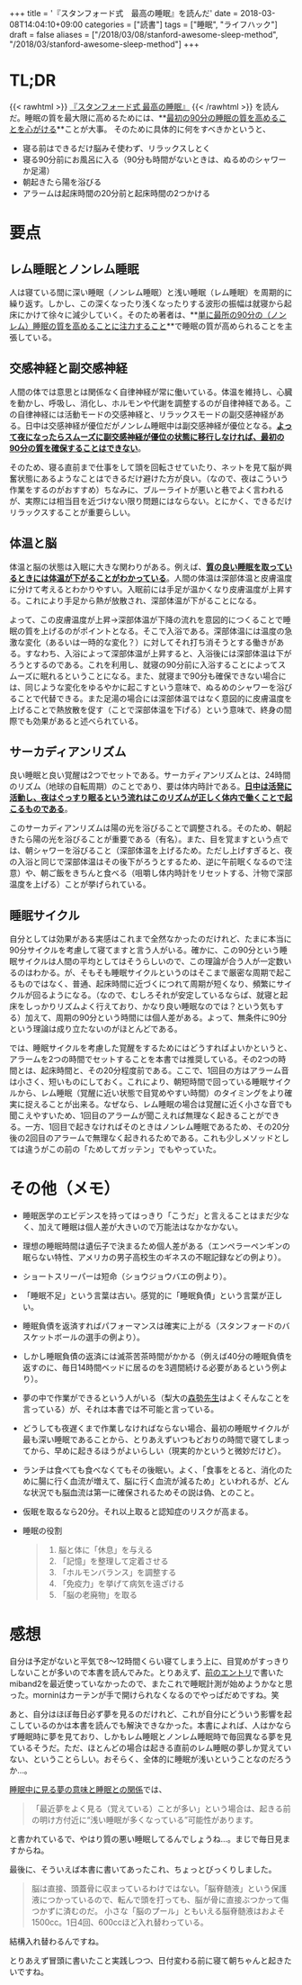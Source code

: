 +++
title = '『スタンフォード式　最高の睡眠』を読んだ'
date = 2018-03-08T14:04:10+09:00
categories = ["読書"]
tags = ["睡眠", "ライフハック"]
draft = false
aliases = ["/2018/03/08/stanford-awesome-sleep-method", "/2018/03/stanford-awesome-sleep-method"]
+++

# TL;DR

{{< rawhtml >}}
<a target="_blank" href="https://www.amazon.co.jp/gp/product/4763136011/ref=as_li_tl?ie=UTF8&camp=247&creative=1211&creativeASIN=4763136011&linkCode=as2&tag=raahii-22&linkId=d24aafae4c51a777ccf366e3d664ea70">『スタンフォード式 最高の睡眠』</a>
{{< /rawhtml >}}
を読んだ。睡眠の質を最大限に高めるためには、**<u>最初の90分の睡眠の質を高めることを心がける</u>**ことが大事。
そのために具体的に何をすべきかというと、

- 寝る前はできるだけ脳みそ使わず、リラックスしとく
- 寝る90分前にお風呂に入る（90分も時間がないときは、ぬるめのシャワーか足湯）
- 朝起きたら陽を浴びる
- アラームは起床時間の20分前と起床時間の2つかける

# 要点

## レム睡眠とノンレム睡眠
 
人は寝ている間に深い睡眠（ノンレム睡眠）と浅い睡眠（レム睡眠）を周期的に繰り返す。しかし、この深くなったり浅くなったりする波形の振幅は就寝から起床にかけて徐々に減少していく。そのため著者は、**<u>単に最所の90分の（ノンレム）睡眠の質を高めることに注力すること</u>**で睡眠の質が高められることを主張している。

## 交感神経と副交感神経

人間の体では意思とは関係なく自律神経が常に働いている。体温を維持し、心臓を動かし、呼吸し、消化し、ホルモンや代謝を調整するのが自律神経である。この自律神経には活動モードの交感神経と、リラックスモードの副交感神経がある。日中は交感神経が優位だがノンレム睡眠中は副交感神経が優位となる。**<u>よって夜になったらスムーズに副交感神経が優位の状態に移行しなければ、最初の90分の質を確保することはできない</u>**。

そのため、寝る直前まで仕事をして頭を回転させていたり、ネットを見て脳が興奮状態にあるようなことはできるだけ避けた方が良い。（なので、夜はこういう作業をするのがおすすめ）ちなみに、ブルーライトが悪いと巷でよく言われるが、実際には相当目を近づけない限り問題にはならない。とにかく、できるだけリラックスすることが重要らしい。

## 体温と脳

体温と脳の状態は入眠に大きな関わりがある。例えば、**<u>質の良い睡眠を取っているときには体温が下がることがわかっている</u>**。人間の体温は深部体温と皮膚温度に分けて考えるとわかりやすい。入眠前には手足が温かくなり皮膚温度が上昇する。これにより手足から熱が放散され、深部体温が下がることになる。

よって、この皮膚温度が上昇→深部体温が下降の流れを意図的につくることで睡眠の質を上げるのがポイントとなる。そこで入浴である。深部体温には温度の急激な変化（あるいは一時的な変化？）に対してそれ打ち消そうとする働きがある。すなわち、入浴によって深部体温が上昇すると、入浴後には深部体温は下がろうとするのである。これを利用し、就寝の90分前に入浴することによってスムーズに眠れるということになる。また、就寝まで90分も確保できない場合には、同じような変化をゆるやかに起こすという意味で、ぬるめのシャワーを浴びることで代替できる。また足湯の場合には深部体温ではなく意図的に皮膚温度を上げることで熱放散を促す（ことで深部体温を下げる）という意味で、終身の間際でも効果があると述べられている。

## サーカディアンリズム

良い睡眠と良い覚醒は2つでセットである。サーカディアンリズムとは、24時間のリズム（地球の自転周期）のことであり、要は体内時計である。**<u>日中は活発に活動し、夜はぐっすり眠るという流れはこのリズムが正しく体内で働くことで起こるものである</u>**。

このサーカディアンリズムは陽の光を浴びることで調整される。そのため、朝起きたら陽の光を浴びることが重要である（有名）。また、目を覚ますという点では、朝シャワーを浴びること（深部体温を上げるため。ただし上げすぎると、夜の入浴と同じで深部体温はその後下がろうとするため、逆に午前眠くなるので注意）や、朝ご飯をきちんと食べる（咀嚼し体内時計をリセットする、汁物で深部温度を上げる）ことが挙げられている。

## 睡眠サイクル

自分としては効果がある実感はこれまで全然なかったのだけれど、たまに本当に90分サイクルを考慮して寝てますと言う人がいる。確かに、この90分という睡眠サイクルは人間の平均としてはそうらしいので、この理論が合う人が一定数いるのはわかる。が、そもそも睡眠サイクルというのはそこまで厳密な周期で起こるものではなく、普通、起床時間に近づくにつれて周期が短くなり、頻繁にサイクルが回るようになる。（なので、むしろそれが安定しているならば、就寝と起床をしっかりリズムよく行えており、かなり良い睡眠なのでは？という気もする）加えて、周期の90分という時間には個人差がある。よって、無条件に90分という理論は成り立たないのがほとんどである。

では、睡眠サイクルを考慮した覚醒をするためにはどうすればよいかというと、アラームを2つの時間でセットすることを本書では推奨している。その2つの時間とは、起床時間と、その20分程度前である。ここで、1回目の方はアラーム音は小さく、短いものにしておく。これにより、朝短時間で回っている睡眠サイクルから、レム睡眠（覚醒に近い状態で目覚めやすい時間）のタイミングをより確実に捉えることが出来る。なぜなら、レム睡眠の場合は覚醒に近く小さな音でも聞こえやすいため、1回目のアラームが聞こえれば無理なく起きることができる。一方、1回目で起きなければそのときはノンレム睡眠であるため、その20分後の2回目のアラームで無理なく起きれるためである。これも少しメソッドとしては違うがこの前の「ためしてガッテン」でもやっていた。

# その他（メモ）

- 睡眠医学のエビデンスを持ってはっきり「こうだ」と言えることはまだ少なく、加えて睡眠は個人差が大きいので万能法はなかなかない。
- 理想の睡眠時間は遺伝子で決まるため個人差がある（エンペラーペンギンの眠らない特性、アメリカの男子高校生のギネスの不眠記録などの例より）。
- ショートスリーパーは短命（ショウジョウバエの例より）。
- 「睡眠不足」という言葉は古い。感覚的に「睡眠負債」という言葉が正しい。
- 睡眠負債を返済すればパフォーマンスは確実に上がる（スタンフォードのバスケットボールの選手の例より）。
- しかし睡眠負債の返済には滅茶苦茶時間がかかる（例えば40分の睡眠負債を返すのに、毎日14時間ベッドに居るのを3週間続ける必要があるという例より）。
- 夢の中で作業ができるという人がいる（梨大の[森勢先生](https://twitter.com/m_morise)はよくそんなことを言っている）が、それは本書では不可能と言っている。
- どうしても夜遅くまで作業しなければならない場合、最初の睡眠サイクルが最も深い睡眠であることから、とりあえずいつもどおりの時間で寝てしまってから、早めに起きるほうがよいらしい（現実的かというと微妙だけど）。
- ランチは食べても食べなくてもその後眠い。よく、「食事をとると、消化のために腸に行く血流が増えて、脳に行く血流が減るため」といわれるが、どんな状況でも脳血流は第一に確保されるためその説は偽、とのこと。
- 仮眠を取るなら20分。それ以上取ると認知症のリスクが高まる。
- 睡眠の役割

	> 1. 脳と体に「休息」を与える　
	> 2. 「記憶」を整理して定着させる
	> 3. 「ホルモンバランス」を調整する
	> 4. 「免疫力」を挙げて病気を遠ざける
	> 5. 「脳の老廃物」を取る



# 感想

自分は予定がないと平気で8〜12時間くらい寝てしまう上に、目覚めがすっきりしないことが多いので本書を読んでみた。とりあえず、[前のエントリ](/post/2017/01/01/003255/)で書いたmiband2を最近使っていなかったので、またこれで睡眠計測が始めようかなと思った。morninはカーテンが手で開けられなくなるのでやっぱだめですね。笑

あと、自分はほぼ毎日必ず夢を見るのだけれど、これが自分にどういう影響を起こしているのかは本書を読んでも解決できなかった。本書によれば、人はかならず睡眠時に夢を見ており、しかもレム睡眠とノンレム睡眠時で毎回異なる夢を見ているそうだ。ただ、ほとんどの場合は起きる直前のレム睡眠の夢しか覚えていない、ということらしい。おそらく、全体的に睡眠が浅いということなのだろうか…。

[睡眠中に見る夢の意味と睡眠との関係](http://sleeplaboratory.net/well-dream-reason/)では、

> 「最近夢をよく見る（覚えている）ことが多い」という場合は、起きる前の明け方付近に“浅い睡眠が多くなっている”可能性があります。

と書かれているで、やはり質の悪い睡眠してるんでしょうね…。まじで毎日見ますからね。

最後に、そういえば本書に書いてあったこれ、ちょっとびっくりしました。

> 脳は直接、頭蓋骨に収まっているわけではない。「脳脊髄液」という保護液につかっているので、転んで頭を打っても、脳が骨に直接ぶつかって傷つかずに済むのだ。
> 小さな「脳のプール」ともいえる脳脊髄液はおよそ1500cc。1日4回、600ccほど入れ替わっている。

結構入れ替わるんですね。

とりあえず冒頭に書いたこと実践しつつ、日付変わる前に寝て朝ちゃんと起きたいですね。

